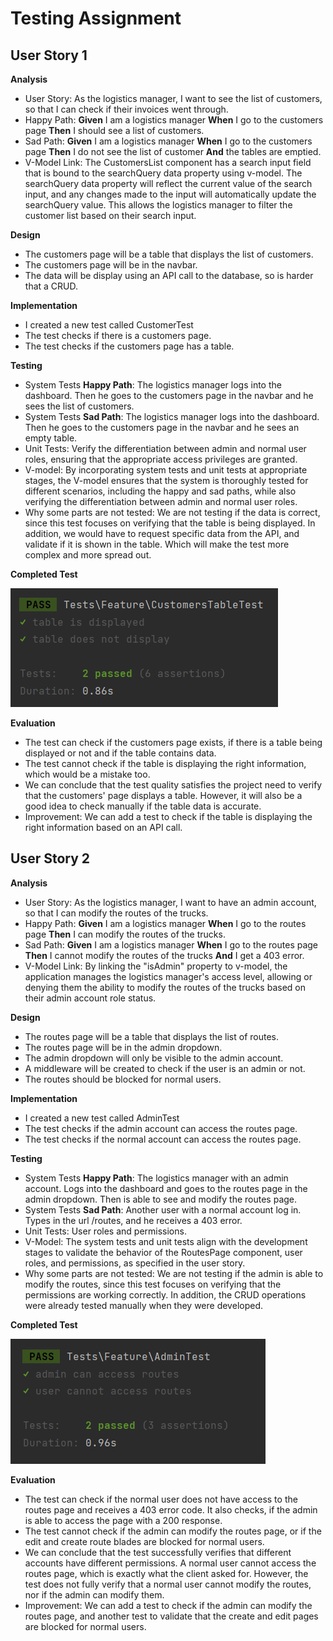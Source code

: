 # Testing Assignment

## User Story 1
**Analysis**
- User Story: As the logistics manager, I want to see the list of customers, so that I can check if their invoices went through.
- Happy Path: **Given** I am a logistics manager **When** I go to the customers page **Then** I should see a list of customers.
- Sad Path: **Given** I am a logistics manager **When** I go to the customers page **Then** I do not see the list of customer **And** the tables are emptied.
- V-Model Link: The CustomersList component has a search input field that is bound to the searchQuery data property using v-model. The searchQuery data property will reflect the current value of the search input, and any changes made to the input will automatically update the searchQuery value. This allows the logistics manager to filter the customer list based on their search input.

**Design**
- The customers page will be a table that displays the list of customers.
- The customers page will be in the navbar.
- The data will be display using an API call to the database, so is harder that a CRUD.

**Implementation**
- I created a new test called CustomerTest
- The test checks if there is a customers page.
- The test checks if the customers page has a table.

**Testing**
- System Tests **Happy Path**: The logistics manager logs into the dashboard. Then he goes to the customers page in the navbar and he sees the list of customers.
- System Tests **Sad Path**: The logistics manager logs into the dashboard. Then he goes to the customers page in the navbar and he sees an empty table.
- Unit Tests: Verify the differentiation between admin and normal user roles, ensuring that the appropriate access privileges are granted.
- V-model: By incorporating system tests and unit tests at appropriate stages, the V-model ensures that the system is thoroughly tested for different scenarios, including the happy and sad paths, while also verifying the differentiation between admin and normal user roles.
- Why some parts are not tested: We are not testing if the data is correct, since this test focuses on verifying that the table is being displayed. In addition, we would have to request specific data from the API, and validate if it is shown in the table. Which will make the test more complex and more spread out.

**Completed Test**

![img_8.png](img_8.png)


**Evaluation**
- The test can check if the customers page exists, if there is a table being displayed or not and if the table contains data.
- The test cannot check if the table is displaying the right information, which would be a mistake too.
- We can conclude that the test quality satisfies the project need to verify that the customers' page displays a table. However, it will also be a good idea to check manually if the table data is accurate.
- Improvement: We can add a test to check if the table is displaying the right information based on an API call.

## User Story 2
**Analysis**
- User Story: As the logistics manager, I want to have an admin account, so that I can modify the routes of the trucks.
- Happy Path: **Given** I am a logistics manager **When** I go to the routes page **Then** I can modify the routes of the trucks.
- Sad Path: **Given** I am a logistics manager **When** I go to the routes page **Then** I cannot modify the routes of the trucks **And** I get a 403 error.
- V-Model Link: By linking the "isAdmin" property to v-model, the application manages the logistics manager's access level, allowing or denying them the ability to modify the routes of the trucks based on their admin account role status.

**Design**
- The routes page will be a table that displays the list of routes.
- The routes page will be in the admin dropdown.
- The admin dropdown will only be visible to the admin account.
- A middleware will be created to check if the user is an admin or not.
- The routes should be blocked for normal users.

**Implementation**
- I created a new test called AdminTest
- The test checks if the admin account can access the routes page.
- The test checks if the normal account can access the routes page.

**Testing**
- System Tests **Happy Path**: The logistics manager with an admin account. Logs into the dashboard and goes to the routes page in the admin dropdown. Then is able to see and modify the routes page.
- System Tests **Sad Path**: Another user with a normal account log in. Types in the url /routes, and he receives a 403 error.
- Unit Tests: User roles and permissions.
- V-Model: The system tests and unit tests align with the development stages to validate the behavior of the RoutesPage component, user roles, and permissions, as specified in the user story.
- Why some parts are not tested: We are not testing if the admin is able to modify the routes, since this test focuses on verifying that the permissions are working correctly. In addition, the CRUD operations were already tested manually when they were developed.

**Completed Test**

![img_7.png](img_7.png)

**Evaluation**
- The test can check if the normal user does not have access to the routes page and receives a 403 error code. It also checks, if the admin is able to access the page with a 200 response.
- The test cannot check if the admin can modify the routes page, or if the edit and create route blades are blocked for normal users.
- We can conclude that the test successfully verifies that different accounts have different permissions. A normal user cannot access the routes page, which is exactly what the client asked for. However, the test does not fully verify that a normal user cannot modify the routes, nor if the admin can modify them.
- Improvement: We can add a test to check if the admin can modify the routes page, and another test to validate that the create and edit pages are blocked for normal users.
